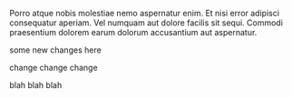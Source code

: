 Porro atque nobis molestiae nemo aspernatur enim. Et nisi error adipisci consequatur aperiam. Vel numquam aut dolore facilis sit sequi. Commodi praesentium dolorem earum dolorum accusantium aut aspernatur.

some new changes here

change change change

blah blah blah
